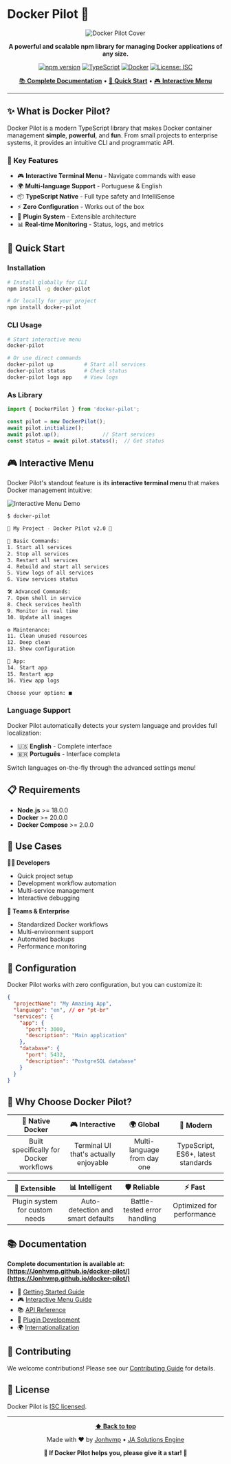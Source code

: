 # Docker Pilot 🐳

<div align="center">

![Docker Pilot Cover](./docs/assets/docker-pilot.png)

**A powerful and scalable npm library for managing Docker applications of any size.**

[![npm version](https://badge.fury.io/js/docker-pilot.svg)](https://badge.fury.io/js/docker-pilot)
[![TypeScript](https://img.shields.io/badge/TypeScript-007ACC?style=flat&logo=typescript&logoColor=white)](https://www.typescriptlang.org/)
[![Docker](https://img.shields.io/badge/Docker-2496ED?style=flat&logo=docker&logoColor=white)](https://www.docker.com/)
[![License: ISC](https://img.shields.io/badge/License-ISC-blue.svg)](https://opensource.org/licenses/ISC)

[📚 **Complete Documentation**](https://Jonhvmp.github.io/docker-pilot/) • [🚀 **Quick Start**](#-quick-start) • [🎮 **Interactive Menu**](#-interactive-menu)

---

</div>

## ✨ What is Docker Pilot?

Docker Pilot is a modern TypeScript library that makes Docker container management **simple**, **powerful**, and **fun**. From small projects to enterprise systems, it provides an intuitive CLI and programmatic API.

### 🎯 Key Features

- 🎮 **Interactive Terminal Menu** - Navigate commands with ease
- 🌍 **Multi-language Support** - Portuguese & English
- 📦 **TypeScript Native** - Full type safety and IntelliSense
- ⚡ **Zero Configuration** - Works out of the box
- 🔌 **Plugin System** - Extensible architecture
- 📊 **Real-time Monitoring** - Status, logs, and metrics

## 🚀 Quick Start

### Installation

```bash
# Install globally for CLI
npm install -g docker-pilot

# Or locally for your project
npm install docker-pilot
```

### CLI Usage

```bash
# Start interactive menu
docker-pilot

# Or use direct commands
docker-pilot up          # Start all services
docker-pilot status      # Check status
docker-pilot logs app    # View logs
```

### As Library

```typescript
import { DockerPilot } from 'docker-pilot';

const pilot = new DockerPilot();
await pilot.initialize();
await pilot.up();              // Start services
const status = await pilot.status();  // Get status
```

## 🎮 Interactive Menu

Docker Pilot's standout feature is its **interactive terminal menu** that makes Docker management intuitive:

![Interactive Menu Demo](./docs/assets/menu.png)

```bash
$ docker-pilot

🐳 My Project - Docker Pilot v2.0 🐳

🚀 Basic Commands:
1. Start all services
2. Stop all services
3. Restart all services
4. Rebuild and start all services
5. View logs of all services
6. View services status

🛠️ Advanced Commands:
7. Open shell in service
8. Check services health
9. Monitor in real time
10. Update all images

⚙️ Maintenance:
11. Clean unused resources
12. Deep clean
13. Show configuration

🔧 App:
14. Start app
15. Restart app
16. View app logs

Choose your option: ■
```

### Language Support

Docker Pilot automatically detects your system language and provides full localization:

- 🇺🇸 **English** - Complete interface
- 🇧🇷 **Português** - Interface completa

Switch languages on-the-fly through the advanced settings menu!

## 📋 Requirements

- **Node.js** >= 18.0.0
- **Docker** >= 20.0.0
- **Docker Compose** >= 2.0.0

## 🎯 Use Cases

**👨‍💻 Developers**
- Quick project setup
- Development workflow automation
- Multi-service management
- Interactive debugging

**🏢 Teams & Enterprise**
- Standardized Docker workflows
- Multi-environment support
- Automated backups
- Performance monitoring

## 🔧 Configuration

Docker Pilot works with zero configuration, but you can customize it:

```json
{
  "projectName": "My Amazing App",
  "language": "en", // or "pt-br"
  "services": {
    "app": {
      "port": 3000,
      "description": "Main application"
    },
    "database": {
      "port": 5432,
      "description": "PostgreSQL database"
    }
  }
}
```

## 🌟 Why Choose Docker Pilot?

<div align="center">

| 🐳 **Native Docker** | 🎮 **Interactive** | 🌍 **Global** | 🚀 **Modern** |
|:---:|:---:|:---:|:---:|
| Built specifically for Docker workflows | Terminal UI that's actually enjoyable | Multi-language from day one | TypeScript, ES6+, latest standards |

| 🔌 **Extensible** | 📊 **Intelligent** | 🛡️ **Reliable** | ⚡ **Fast** |
|:---:|:---:|:---:|:---:|
| Plugin system for custom needs | Auto-detection and smart defaults | Battle-tested error handling | Optimized for performance |

</div>

## 📚 Documentation

**Complete documentation is available at: [https://Jonhvmp.github.io/docker-pilot/](https://Jonhvmp.github.io/docker-pilot/)**

- 📖 [Getting Started Guide](https://jonhvmp.github.io/docker-pilot/getting-started/installation/)
- 🎮 [Interactive Menu Guide](https://Jonhvmp.github.io/docker-pilot/user-guide/interactive-menu/)
- 📚 [API Reference](https://jonhvmp.github.io/docker-pilot/api/core/)
- 🔌 [Plugin Development](https://Jonhvmp.github.io/docker-pilot/advanced/plugins/)
- 🌍 [Internationalization](https://Jonhvmp.github.io/docker-pilot/user-guide/i18n/)

## 🤝 Contributing

We welcome contributions! Please see our [Contributing Guide](https://Jonhvmp.github.io/docker-pilot/development/contributing/) for details.

## 📄 License

Docker Pilot is [ISC licensed](LICENSE).

---

<div align="center">

**[⬆ Back to top](#docker-pilot-)**

Made with ❤️ by [Jonhvmp](https://www.linkedin.com/in/jonhvmp) • [JA Solutions Engine](mailto:jasolutionsengine@gmail.com)

**🌟 If Docker Pilot helps you, please give it a star! 🌟**

</div>

